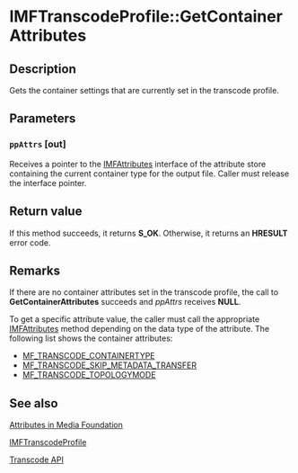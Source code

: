 # IMFTranscodeProfile::GetContainerAttributes

## Description

Gets the container settings that are currently set in the transcode profile.

## Parameters

### `ppAttrs` [out]

Receives a pointer to the [IMFAttributes](https://learn.microsoft.com/windows/desktop/api/mfobjects/nn-mfobjects-imfattributes) interface of the attribute store containing the current container type for the output file. Caller must release the interface pointer.

## Return value

If this method succeeds, it returns **S_OK**. Otherwise, it returns an **HRESULT** error code.

## Remarks

If there are no container attributes set in the transcode profile, the call to **GetContainerAttributes** succeeds and *ppAttrs* receives **NULL**.

 To get a specific attribute value, the caller must call the appropriate [IMFAttributes](https://learn.microsoft.com/windows/desktop/api/mfobjects/nn-mfobjects-imfattributes) method depending on the data type of the attribute. The following list shows the container attributes:

* [MF_TRANSCODE_CONTAINERTYPE](https://learn.microsoft.com/windows/desktop/medfound/mf-transcode-containertype)
* [MF_TRANSCODE_SKIP_METADATA_TRANSFER](https://learn.microsoft.com/windows/desktop/medfound/mf-transcode-skip-metadata-transfer)
* [MF_TRANSCODE_TOPOLOGYMODE](https://learn.microsoft.com/windows/desktop/medfound/mf-transcode-topologymode)

## See also

[Attributes in Media Foundation](https://learn.microsoft.com/windows/desktop/medfound/attributes-and-properties)

[IMFTranscodeProfile](https://learn.microsoft.com/windows/desktop/api/mfidl/nn-mfidl-imftranscodeprofile)

[Transcode API](https://learn.microsoft.com/windows/desktop/medfound/transcode-api)